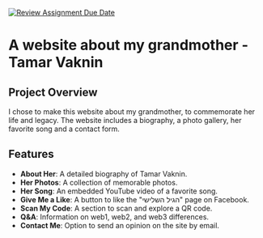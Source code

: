 [![Review Assignment Due Date](https://classroom.github.com/assets/deadline-readme-button-24ddc0f5d75046c5622901739e7c5dd533143b0c8e959d652212380cedb1ea36.svg)](https://classroom.github.com/a/GmyrjvXu)
# A website about my grandmother - Tamar Vaknin 

## Project Overview
I chose to make this website about my grandmother, to commemorate her life and legacy.
The website includes a biography, a photo gallery, her favorite song and a contact form.

## Features
- **About Her**: A detailed biography of Tamar Vaknin.
- **Her Photos**: A collection of memorable photos.
- **Her Song**: An embedded YouTube video of a favorite song.
- **Give Me a Like**: A button to like the "הגיל השלישי" page on Facebook.
- **Scan My Code**: A section to scan and explore a QR code.
- **Q&A**: Information on web1, web2, and web3 differences.
- **Contact Me**: Option to send an opinion on the site by email.
